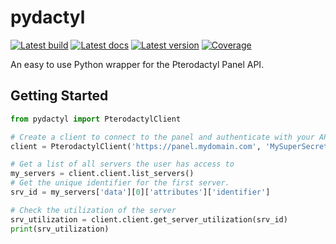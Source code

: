 # pydactyl

[![Latest build][travis-img]][travis]
[![Latest docs][docs-img]][docs]
[![Latest version][pypi-img]][pypi]
[![Coverage][codecov-img]][codecov]


An easy to use Python wrapper for the Pterodactyl Panel API.

## Getting Started

```python
from pydactyl import PterodactylClient

# Create a client to connect to the panel and authenticate with your API key.
client = PterodactylClient('https://panel.mydomain.com', 'MySuperSecretApiKey')

# Get a list of all servers the user has access to
my_servers = client.client.list_servers()
# Get the unique identifier for the first server.
srv_id = my_servers['data'][0]['attributes']['identifier']

# Check the utilization of the server
srv_utilization = client.client.get_server_utilization(srv_id)
print(srv_utilization)
```

[docs]: https://pydactyl.readthedocs.io/
[docs-img]: https://readthedocs.org/projects/pydactyl/badge/?version=latest (Latest docs)
[pulls]: https://github.com/iamkubi/pydactyl/pulls
[issues]: https://github.com/iamkubi/pydactyl/issues
[pypi]: https://pypi.python.org/pypi/py-dactyl/
[pypi-img]: https://img.shields.io/pypi/v/py-dactyl.svg
[travis]: https://travis-ci.org/iamkubi/pydactyl
[travis-img]: https://travis-ci.org/iamkubi/pydactyl.svg?branch=master
[codecov]: https://codecov.io/gh/iamkubi/pydactyl
[codecov-img]: https://codecov.io/gh/iamkubi/pydactyl/branch/master/graph/badge.svg